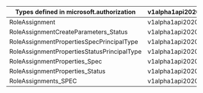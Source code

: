 | Types defined in microsoft.authorization    | v1alpha1api20200801preview |
|---------------------------------------------|----------------------------|
| RoleAssignment                              | v1alpha1api20200801preview |
| RoleAssignmentCreateParameters_Status       | v1alpha1api20200801preview |
| RoleAssignmentPropertiesSpecPrincipalType   | v1alpha1api20200801preview |
| RoleAssignmentPropertiesStatusPrincipalType | v1alpha1api20200801preview |
| RoleAssignmentProperties_Spec               | v1alpha1api20200801preview |
| RoleAssignmentProperties_Status             | v1alpha1api20200801preview |
| RoleAssignments_SPEC                        | v1alpha1api20200801preview |
